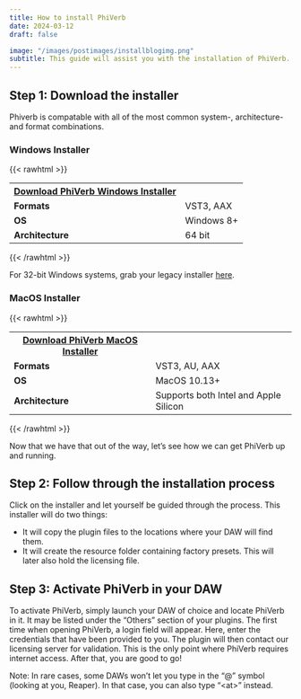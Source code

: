 ```yaml
---
title: How to install PhiVerb
date: 2024-03-12
draft: false

image: "/images/postimages/installblogimg.png"
subtitle: This guide will assist you with the installation of PhiVerb. All questions regarding operating systems and plugin formats will be answered here.
---
```


## Step 1: Download the installer

Phiverb is compatable with all of the most common system-, architecture- and format combinations.

### Windows Installer

{{< rawhtml >}}
<table class="container mt-2 mb-3">
  <tr class="row justify-content-center mb-3">
    <th class="col-5">
        <a href="/downloads/PhiVerbInstaller_Win64.exe" download class="btn btn-primary custom-button">Download PhiVerb Windows Installer</a>
    </th>
  </tr>
  <tr class="row">
    <td class="col"><strong>Formats</strong></td>
    <td class="col">VST3, AAX</td>
  </tr>
  <tr class="row">
    <td class="col"><strong>OS</strong></td>
    <td class="col">Windows 8+</td>
  </tr>
  <tr class="row">
    <td class="col"><strong>Architecture</strong></td>
    <td class="col">64 bit</td>
  </tr>
</table>
{{< /rawhtml >}}

For 32-bit Windows systems, grab your legacy installer [here](/downloads/PhiVerbInstaller_Win32.exe).

### MacOS Installer

{{< rawhtml >}}
<table class="container mt-2 mb-3">
  <tr class="row justify-content-center mb-3">
    <th class="col-5">
        <a href="/downloads/PhiVerbInstaller_Mac.dmg" download class="btn btn-primary custom-button">Download PhiVerb MacOS Installer</a>
    </th>
  </tr>
  <tr class="row">
    <td class="col"><strong>Formats</strong></td>
    <td class="col">VST3, AU, AAX</td>
  </tr>
  <tr class="row">
    <td class="col"><strong>OS</strong></td>
    <td class="col">MacOS 10.13+</td>
  </tr>
  <tr class="row">
    <td class="col"><strong>Architecture</strong></td>
    <td class="col">Supports both Intel and Apple Silicon</td>
  </tr>
</table>
{{< /rawhtml >}}

Now that we have that out of the way, let’s see how we can get PhiVerb up and running.

## Step 2: Follow through the installation process

Click on the installer and let yourself be guided through the process. This installer will do two things:
 
- It will copy the plugin files to the locations where your DAW will find them.
- It will create the resource folder containing factory presets. This will later also hold the licensing file.

## Step 3: Activate PhiVerb in your DAW

To activate PhiVerb, simply launch your DAW of choice and locate PhiVerb in it. It may be listed under the “Others” section of your plugins. The first time when opening PhiVerb, a login field will appear. Here, enter the credentials that have been provided to you. The plugin will then contact our licensing server for validation. This is the only point where PhiVerb requires internet access. After that, you are good to go!

Note: In rare cases, some DAWs won’t let you type in the “@” symbol (looking at you, Reaper). In that case, you can also type “&lt;at&gt;” instead. 

